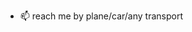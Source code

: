 - 📫 reach me by plane/car/any transport

<!---
DaftGits/DaftGits is a ✨ special ✨ repository because its `README.md` (this file) appears on your GitHub profile.
You can click the Preview link to take a look at your changes.
--->

